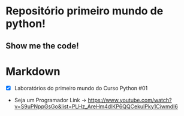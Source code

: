 <h1>Repositório primeiro mundo de python!</h1>


<h2>Show me the code!</h2>


# Markdown

- [x] Laboratórios do primeiro mundo do Curso Python #01 
- Seja um Programador Link -> https://www.youtube.com/watch?v=S9uPNppGsGo&list=PLHz_AreHm4dlKP6QQCekuIPky1CiwmdI6

